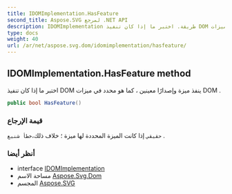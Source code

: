 ```yaml
---
title: IDOMImplementation.HasFeature
second_title: Aspose.SVG لمرجع .NET API
description: IDOMImplementation طريقة. اختبر ما إذا كان تنفيذ DOM ينفذ ميزة وإصدارًا معينين  كما هو محدد في ميزات DOM .
type: docs
weight: 40
url: /ar/net/aspose.svg.dom/idomimplementation/hasfeature/
---
```

## IDOMImplementation.HasFeature method

اختبر ما إذا كان تنفيذ DOM ينفذ ميزة وإصدارًا معينين ، كما هو محدد في ميزات DOM .

```csharp
public bool HasFeature()
```

### قيمة الإرجاع

`حقيقي` إذا كانت الميزة المحددة لها ميزة ؛ خلاف ذلك،`خطأ شنيع` .

### أنظر أيضا

* interface [IDOMImplementation](../)
* مساحة الاسم [Aspose.Svg.Dom](../../idomimplementation/)
* المجسم [Aspose.SVG](../../../)



